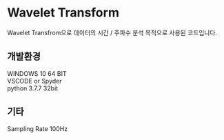 # Wavelet  Transform
Wavelet Transfrom으로 데이터의 시간 / 주파수 분석 목적으로 사용된 코드입니다.

## 개발환경   
WINDOWS 10 64 BIT   
VSCODE or Spyder   
python 3.7.7 32bit
        

## 기타 
Sampling Rate 100Hz